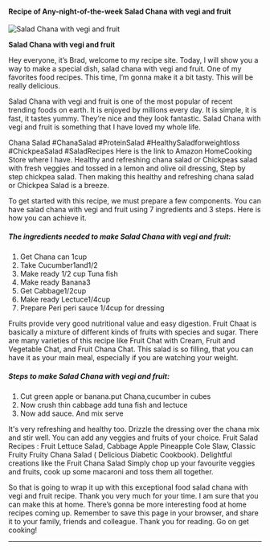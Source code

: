             

#### Recipe of Any-night-of-the-week Salad Chana with vegi and fruit

![Salad Chana with vegi and fruit](https://img-global.cpcdn.com/recipes/41159e8ec8bdf577/751x532cq70/salad-chana-with-vegi-and-fruit-recipe-main-photo.jpg)

**Salad Chana with vegi and fruit**

Hey everyone, it’s Brad, welcome to my recipe site. Today, I will show you a way to make a special dish, salad chana with vegi and fruit. One of my favorites food recipes. This time, I’m gonna make it a bit tasty. This will be really delicious.

Salad Chana with vegi and fruit is one of the most popular of recent trending foods on earth. It is enjoyed by millions every day. It is simple, it is fast, it tastes yummy. They’re nice and they look fantastic. Salad Chana with vegi and fruit is something that I have loved my whole life.

Chana Salad #ChanaSalad #ProteinSalad #HealthySaladforweightloss #ChickpeaSalad #SaladRecipes Here is the link to Amazon HomeCooking Store where I have. Healthy and refreshing chana salad or Chickpeas salad with fresh veggies and tossed in a lemon and olive oil dressing, Step by step chickpea salad. Then making this healthy and refreshing chana salad or Chickpea Salad is a breeze.

To get started with this recipe, we must prepare a few components. You can have salad chana with vegi and fruit using 7 ingredients and 3 steps. Here is how you can achieve it.

##### The ingredients needed to make Salad Chana with vegi and fruit:

1.  Get Chana can 1cup
2.  Take Cucumber1and1/2
3.  Make ready 1/2 cup Tuna fish
4.  Make ready Banana3
5.  Get Cabbage1/2cup
6.  Make ready Lectuce1/4cup
7.  Prepare Peri peri sauce 1/4cup for dressing

Fruits provide very good nutritional value and easy digestion. Fruit Chaat is basically a mixture of different kinds of fruits with species and sugar. There are many varieties of this recipe like Fruit Chat with Cream, Fruit and Vegetable Chat, and Fruit Chana Chat. This salad is so filling, that you can have it as your main meal, especially if you are watching your weight.

##### Steps to make Salad Chana with vegi and fruit:

1.  Cut green apple or banana.put Chana,cucumber in cubes
2.  Now crush thin cabbage add tuna fish and lectuce
3.  Now add sauce. And mix serve

It's very refreshing and healthy too. Drizzle the dressing over the chana mix and stir well. You can add any veggies and fruits of your choice. Fruit Salad Recipes : Fruit Lettuce Salad, Cabbage Apple Pineapple Cole Slaw, Classic Fruity Fruity Chana Salad ( Delicious Diabetic Cookbook). Delightful creations like the Fruit Chana Salad Simply chop up your favourite veggies and fruits, cook up some macaroni and toss them all together.

So that is going to wrap it up with this exceptional food salad chana with vegi and fruit recipe. Thank you very much for your time. I am sure that you can make this at home. There’s gonna be more interesting food at home recipes coming up. Remember to save this page in your browser, and share it to your family, friends and colleague. Thank you for reading. Go on get cooking!

* * *